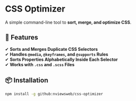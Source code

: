 # CSS Optimizer

A simple command-line tool to **sort, merge, and optimize CSS**.

## 🚀 Features
✔ **Sorts and Merges Duplicate CSS Selectors**  
✔ **Handles `@media`, `@keyframes`, and `@supports` Rules**  
✔ **Sorts Properties Alphabetically Inside Each Selector**  
✔ **Works with `.css` and `.scss` Files**  

## 📦 Installation
```sh
npm install -g github:nviewsweb/css-optimizer
